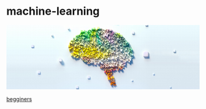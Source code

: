 # machine-learning
![machine-learning](https://github.com/cs-joy/machine-learning/blob/main/machine-learning_6.jpg)

[begginers](https://colab.research.google.com/github/tensorflow/docs/blob/master/site/en/tutorials/quickstart/beginner.ipynb#scrollTo=h3IKyzTCDNGo)
